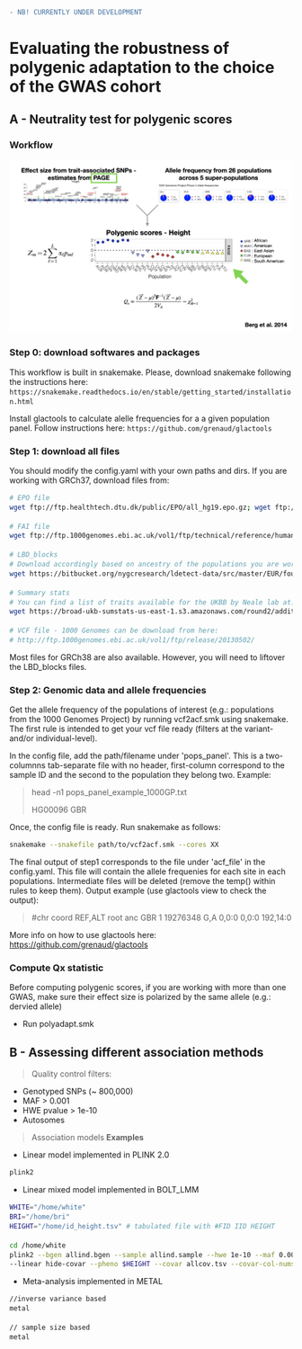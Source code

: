```diff
- NB! CURRENTLY UNDER DEVELOPMENT 
```

# Evaluating the robustness of polygenic adaptation to the choice of the GWAS cohort


## A - Neutrality test for polygenic scores 
### Workflow 
[![INSERT YOUR GRAPHIC HERE](workflow.example.png)]()

### Step 0: download softwares and packages 
This workflow is built in snakemake. Please, download snakemake following the instructions here:
``` https://snakemake.readthedocs.io/en/stable/getting_started/installation.html ```

Install glactools to calculate alelle frequencies for a a given population panel. Follow instructions here:
``` https://github.com/grenaud/glactools ``` 

### Step 1: download all files 
You should modify the config.yaml with your own paths and dirs. If you are working with GRCh37, download files from:
 
```bash 
# EPO file
wget ftp://ftp.healthtech.dtu.dk/public/EPO/all_hg19.epo.gz; wget ftp://ftp.healthtech.dtu.dk/public/EPO/all_hg19.epo.gz.tbi

# FAI file
wget ftp://ftp.1000genomes.ebi.ac.uk/vol1/ftp/technical/reference/human_g1k_v37.fasta.fai

# LBD_blocks
# Download accordingly based on ancestry of the populations you are working with, e.g. EUR
wget https://bitbucket.org/nygcresearch/ldetect-data/src/master/EUR/fourier_ls-all.bed

# Summary stats
# You can find a list of traits available for the UKBB by Neale lab at: https://docs.google.com/spreadsheets/d/1kvPoupSzsSFBNSztMzl04xMoSC3Kcx3CrjVf4yBmESU/edit#gid=178908679. For instance, for height: 
wget https://broad-ukb-sumstats-us-east-1.s3.amazonaws.com/round2/additive-tsvs/50_irnt.gwas.imputed_v3.both_sexes.tsv.bgz -O 50_irnt.gwas.imputed_v3.both_sexes.tsv.bgz

# VCF file - 1000 Genomes can be download from here: 
# http://ftp.1000genomes.ebi.ac.uk/vol1/ftp/release/20130502/ 
```
Most files for GRCh38 are also available. However, you will need to liftover the LBD_blocks files. 

### Step 2: Genomic data and allele frequencies 
Get the allele frequency of the populations of interest (e.g.: populations from the 1000 Genomes Project) by running vcf2acf.smk using snakemake. The first rule is intended to get your vcf file ready (filters at the variant- and/or individual-level).

In the config file, add the path/filename under 'pops_panel'. This is a two-columnns tab-separate file with no header, first-column correspond to the sample ID and the second to the population they belong two. Example:
> head -n1 pops_panel_example_1000GP.txt
> 
> HG00096	GBR 

Once, the config file is ready. Run snakemake as follows:
```bash 
snakemake --snakefile path/to/vcf2acf.smk --cores XX
```

The final output of step1 corresponds to the file under 'acf_file' in the config.yaml. This file will contain the allele frequenies for each site in each populations. Intermediate files will be deleted (remove the temp() within rules to keep them). Output example (use glactools view to check the output):
> #chr    coord   REF,ALT root    anc     GBR
> 1      19276348        G,A     0,0:0   0,0:0   192,14:0

More info on how to use glactools here: https://github.com/grenaud/glactools

### Compute Qx statistic
Before computing polygenic scores, if you are working with more than one GWAS, make sure their effect size is polarized by the same allele (e.g.: dervied allele)
  -  Run polyadapt.smk 

## B - Assessing different association methods
> Quality control filters: 

- Genotyped SNPs (~ 800,000)
- MAF > 0.001
- HWE pvalue > 1e-10
- Autosomes

> Association models
**Examples**
- Linear model implemented in PLINK 2.0
```bash 
plink2
```
- Linear mixed model implemented in BOLT_LMM
```bash 
WHITE="/home/white"
BRI="/home/bri"
HEIGHT="/home/id_height.tsv" # tabulated file with #FID	IID	HEIGHT

cd /home/white
plink2 --bgen allind.bgen --sample allind.sample --hwe 1e-10 --maf 0.001 --keep-fam filtered_ind.list.txt 
--linear hide-covar --pheno $HEIGHT --covar allcov.tsv --covar-col-nums 3-4,8-27 --variance-standardize --out $WHITE
```
- Meta-analysis implemented in METAL
```bash 
//inverse variance based
metal

// sample size based
metal
```


